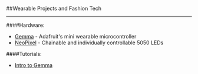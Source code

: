 ##Wearable Projects and Fashion Tech
__________________
####Hardware:
- [Gemma] - Adafruit's mini wearable microcontroller
- [NeoPixel] - Chainable and individually controllable 5050 LEDs 

####Tutorials:
- [Intro to Gemma]

[NeoPixel]:http://www.adafruit.com/products/1463
[Gemma]:https://learn.adafruit.com/introducing-gemma/introduction
[Intro to Gemma]:https://learn.adafruit.com/introducing-gemma/introduction